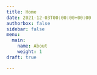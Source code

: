 ```yaml
---
title: Home
date: 2021-12-03T00:00:00+00:00
authorbox: false
sidebar: false
menu:
  main:
    name: About
    weight: 1
draft: true

---
```

